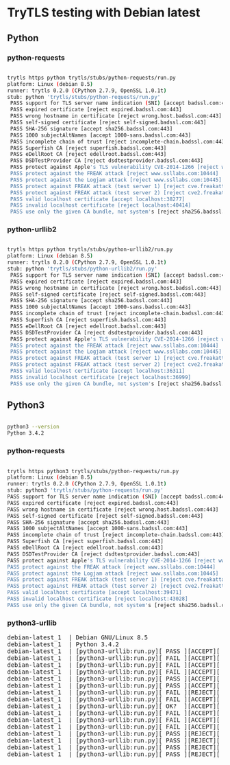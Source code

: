# TryTLS testing with Debian latest

## Python

### python-requests

```sh

trytls https python trytls/stubs/python-requests/run.py
platform: Linux (debian 8.5)
runner: trytls 0.2.0 (CPython 2.7.9, OpenSSL 1.0.1t)
stub: python 'trytls/stubs/python-requests/run.py'
 PASS support for TLS server name indication (SNI) [accept badssl.com:443]
 PASS expired certificate [reject expired.badssl.com:443]
 PASS wrong hostname in certificate [reject wrong.host.badssl.com:443]
 PASS self-signed certificate [reject self-signed.badssl.com:443]
 PASS SHA-256 signature [accept sha256.badssl.com:443]
 PASS 1000 subjectAltNames [accept 1000-sans.badssl.com:443]
 PASS incomplete chain of trust [reject incomplete-chain.badssl.com:443]
 PASS Superfish CA [reject superfish.badssl.com:443]
 PASS eDellRoot CA [reject edellroot.badssl.com:443]
 PASS DSDTestProvider CA [reject dsdtestprovider.badssl.com:443]
 PASS protect against Apple's TLS vulnerability CVE-2014-1266 [reject www.ssllabs.com:10443]
 PASS protect against the FREAK attack [reject www.ssllabs.com:10444]
 PASS protect against the Logjam attack [reject www.ssllabs.com:10445]
 PASS protect against FREAK attack (test server 1) [reject cve.freakattack.com:443]
 PASS protect against FREAK attack (test server 2) [reject cve2.freakattack.com:443]
 PASS valid localhost certificate [accept localhost:38277]
 PASS invalid localhost certificate [reject localhost:40414]
 PASS use only the given CA bundle, not system's [reject sha256.badssl.com:443]

 ```

### python-urllib2

```sh

trytls https python trytls/stubs/python-urllib2/run.py
platform: Linux (debian 8.5)
runner: trytls 0.2.0 (CPython 2.7.9, OpenSSL 1.0.1t)
stub: python 'trytls/stubs/python-urllib2/run.py'
 PASS support for TLS server name indication (SNI) [accept badssl.com:443]
 PASS expired certificate [reject expired.badssl.com:443]
 PASS wrong hostname in certificate [reject wrong.host.badssl.com:443]
 PASS self-signed certificate [reject self-signed.badssl.com:443]
 PASS SHA-256 signature [accept sha256.badssl.com:443]
 PASS 1000 subjectAltNames [accept 1000-sans.badssl.com:443]
 PASS incomplete chain of trust [reject incomplete-chain.badssl.com:443]
 PASS Superfish CA [reject superfish.badssl.com:443]
 PASS eDellRoot CA [reject edellroot.badssl.com:443]
 PASS DSDTestProvider CA [reject dsdtestprovider.badssl.com:443]
 PASS protect against Apple's TLS vulnerability CVE-2014-1266 [reject www.ssllabs.com:10443]
 PASS protect against the FREAK attack [reject www.ssllabs.com:10444]
 PASS protect against the Logjam attack [reject www.ssllabs.com:10445]
 PASS protect against FREAK attack (test server 1) [reject cve.freakattack.com:443]
 PASS protect against FREAK attack (test server 2) [reject cve2.freakattack.com:443]
 PASS valid localhost certificate [accept localhost:36311]
 PASS invalid localhost certificate [reject localhost:36999]
 PASS use only the given CA bundle, not system's [reject sha256.badssl.com:443]

```

## Python3

```sh

python3 --version
Python 3.4.2

```

### python-requests

```sh

trytls https python3 trytls/stubs/python-requests/run.py
platform: Linux (debian 8.5)
runner: trytls 0.2.0 (CPython 2.7.9, OpenSSL 1.0.1t)
stub: python3 'trytls/stubs/python-requests/run.py'
PASS support for TLS server name indication (SNI) [accept badssl.com:443]
PASS expired certificate [reject expired.badssl.com:443]
PASS wrong hostname in certificate [reject wrong.host.badssl.com:443]
PASS self-signed certificate [reject self-signed.badssl.com:443]
PASS SHA-256 signature [accept sha256.badssl.com:443]
PASS 1000 subjectAltNames [accept 1000-sans.badssl.com:443]
PASS incomplete chain of trust [reject incomplete-chain.badssl.com:443]
PASS Superfish CA [reject superfish.badssl.com:443]
PASS eDellRoot CA [reject edellroot.badssl.com:443]
PASS DSDTestProvider CA [reject dsdtestprovider.badssl.com:443]
PASS protect against Apple's TLS vulnerability CVE-2014-1266 [reject www.ssllabs.com:10443]
PASS protect against the FREAK attack [reject www.ssllabs.com:10444]
PASS protect against the Logjam attack [reject www.ssllabs.com:10445]
PASS protect against FREAK attack (test server 1) [reject cve.freakattack.com:443]
PASS protect against FREAK attack (test server 2) [reject cve2.freakattack.com:443]
PASS valid localhost certificate [accept localhost:39471]
PASS invalid localhost certificate [reject localhost:43028]
PASS use only the given CA bundle, not system's [reject sha256.badssl.com:443]

```

### python3-urllib

<pre>
debian-latest_1  | Debian GNU/Linux 8.5
debian-latest_1  | Python 3.4.2
debian-latest_1  | [python3-urllib:run.py][ PASS ][ACCEPT][ supports SNI                  ][badssl.com]
debian-latest_1  | [python3-urllib:run.py][ FAIL ][ACCEPT][ expired                       ][expired.badssl.com]
debian-latest_1  | [python3-urllib:run.py][ FAIL ][ACCEPT][ wrong host                    ][wrong.host.badssl.com]
debian-latest_1  | [python3-urllib:run.py][ FAIL ][ACCEPT][ self-signed                   ][self-signed.badssl.com]
debian-latest_1  | [python3-urllib:run.py][ PASS ][ACCEPT][ sha-256                       ][sha256.badssl.com]
debian-latest_1  | [python3-urllib:run.py][ PASS ][ACCEPT][ 1000-sans                     ][1000-sans.badssl.com]
debian-latest_1  | [python3-urllib:run.py][ FAIL ][REJECT][ 10000-sans (Bad in ten years) ][10000-sans.badssl.com]
debian-latest_1  | [python3-urllib:run.py][ FAIL ][ACCEPT][ incomplete-chain              ][incomplete-chain.badssl.com]
debian-latest_1  | [python3-urllib:run.py][ OK?  ][ACCEPT][ pinning-test                  ][pinning-test.badssl.com]
debian-latest_1  | [python3-urllib:run.py][ FAIL ][ACCEPT][ superfish                     ][superfish.badssl.com]
debian-latest_1  | [python3-urllib:run.py][ FAIL ][ACCEPT][ edellroot                     ][edellroot.badssl.com]
debian-latest_1  | [python3-urllib:run.py][ FAIL ][ACCEPT][ dsdtestprovider               ][dsdtestprovider.badssl.com]
debian-latest_1  | [python3-urllib:run.py][ PASS ][REJECT][ disable ca-bundles            ][badssl.com]
debian-latest_1  | [python3-urllib:run.py][ PASS ][REJECT][ OS X vulnerability ][www.ssllabs.com]
debian-latest_1  | [python3-urllib:run.py][ PASS ][REJECT][ Freak              ][www.ssllabs.com]
debian-latest_1  | [python3-urllib:run.py][ PASS ][REJECT][ Logjam             ][www.ssllabs.com]
</pre>
